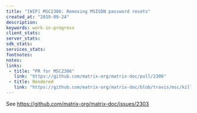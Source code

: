 ```yaml
---
title: "[WIP] MSC2306: Removing MSISDN password resets"
created_at: "2019-09-24"
description:
keywords: work-in-progress
client_stats:
server_stats:
sdk_stats:
services_stats:
footnotes:
notes:
links:
 - title: "PR for MSC2306"
   link: "https://github.com/matrix-org/matrix-doc/pull/2306"
 - title: Rendered
   link: "https://github.com/matrix-org/matrix-doc/blob/travis/msc/kill-msisdn-pw-reset/proposals/2306-kill-msisdn-pw-reset.md"
---
```


See https://github.com/matrix-org/matrix-doc/issues/2303
